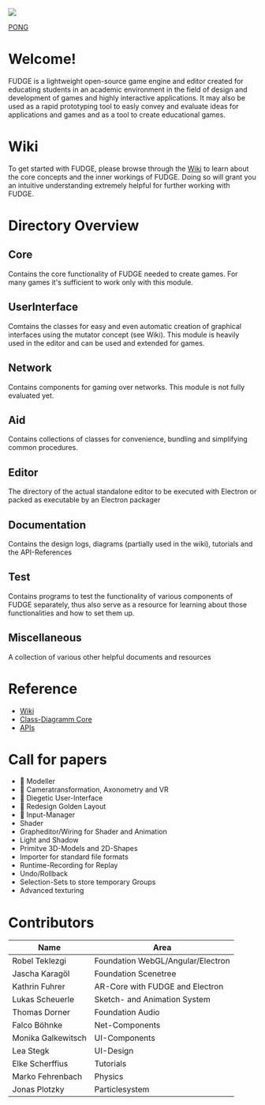 <img src="https://jirkadelloro.github.io/FUDGE/Miscellaneous/Logo/FudgeLogoText.png" onload="document.querySelector('h1').style.visibility='hidden'"/>

<a href="https://beaumo.github.io/Thesis/Miscellaneous/Experiments/Moritz/HeightMap/Test.html">PONG</a>


# Welcome!
FUDGE is a lightweight open-source game engine and editor created for educating students in an academic environment in the field of design and development of games and highly interactive applications. It may also be used as a rapid prototyping tool to easly convey and evaluate ideas for applications and games and as a tool to create educational games.

# Wiki
To get started with FUDGE, please browse through the [Wiki](https://github.com/JirkaDellOro/FUDGE/wiki) to learn about the core concepts and the inner workings of FUDGE. Doing so will grant you an intuitive understanding extremely helpful for further working with FUDGE.

# Directory Overview
## Core
Contains the core functionality of FUDGE needed to create games. For many games it's sufficient to work only with this module.
## UserInterface
Comtains the classes for easy and even automatic creation of graphical interfaces using the mutator concept (see Wiki). This module is heavily used in the editor and can be used and extended for games.
## Network
Contains components for gaming over networks. This module is not fully evaluated yet.
## Aid
Contains collections of classes for convenience, bundling and simplifying common procedures.
## Editor
The directory of the actual standalone editor to be executed with Electron or packed as executable by an Electron packager
## Documentation
Contains the design logs, diagrams (partially used in the wiki), tutorials and the API-References
## Test
Contains programs to test the functionality of various components of FUDGE separately, thus also serve as a resource for learning about those functionalities and how to set them up.
## Miscellaneous	
A collection of various other helpful documents and resources

# Reference
- [Wiki](https://github.com/JirkaDellOro/FUDGE/wiki)  
- [Class-Diagramm Core](https://raw.githubusercontent.com/JirkaDellOro/FUDGE/development/Documentation/Design/Core.svg)  
- [APIs](https://JirkaDellOro.github.io/FUDGE/Documentation/Reference)  

# Call for papers
- :pencil: Modeller
- :pencil: Cameratransformation, Axonometry and VR
- :pencil: Diegetic User-Interface
- :pencil: Redesign Golden Layout
- :pencil: Input-Manager
- Shader
- Grapheditor/Wiring for Shader and Animation
- Light and Shadow
- Primitve 3D-Models and 2D-Shapes 
- Importer for standard file formats
- Runtime-Recording for Replay
- Undo/Rollback
- Selection-Sets to store temporary Groups
- Advanced texturing

# Contributors  

| Name               | Area                              |
|--------------------|-----------------------------------|
| Robel Teklezgi     | Foundation WebGL/Angular/Electron |
| Jascha Karagöl     | Foundation Scenetree              |
| Kathrin Fuhrer     | AR-Core with FUDGE and Electron   |
| Lukas Scheuerle    | Sketch- and Animation System      |
| Thomas Dorner      | Foundation Audio                  |
| Falco Böhnke       | Net-Components                    |
| Monika Galkewitsch | UI-Components                     |
| Lea Stegk          | UI-Design                         |
| Elke Scherffius    | Tutorials                         |
| Marko Fehrenbach   | Physics                         |
| Jonas Plotzky      | Particlesystem                         |

